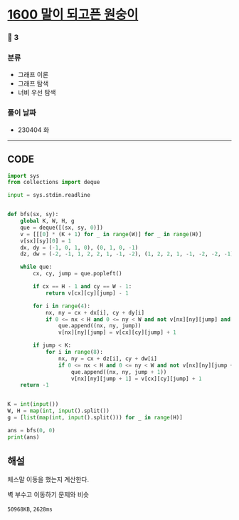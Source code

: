# [1600 말이 되고픈 원숭이](https://www.acmicpc.net/problem/1600)

### 🥇 3

### 분류

- 그래프 이론
- 그래프 탐색
- 너비 우선 탐색

### 풀이 날짜

- 230404 화

---

## CODE

```python
import sys
from collections import deque

input = sys.stdin.readline


def bfs(sx, sy):
    global K, W, H, g
    que = deque([(sx, sy, 0)])
    v = [[[0] * (K + 1) for _ in range(W)] for _ in range(H)]
    v[sx][sy][0] = 1
    dx, dy = (-1, 0, 1, 0), (0, 1, 0, -1)
    dz, dw = (-2, -1, 1, 2, 2, 1, -1, -2), (1, 2, 2, 1, -1, -2, -2, -1)

    while que:
        cx, cy, jump = que.popleft()

        if cx == H - 1 and cy == W - 1:
            return v[cx][cy][jump] - 1

        for i in range(4):
            nx, ny = cx + dx[i], cy + dy[i]
            if 0 <= nx < H and 0 <= ny < W and not v[nx][ny][jump] and g[nx][ny] == 0:
                que.append((nx, ny, jump))
                v[nx][ny][jump] = v[cx][cy][jump] + 1

        if jump < K:
            for i in range(8):
                nx, ny = cx + dz[i], cy + dw[i]
                if 0 <= nx < H and 0 <= ny < W and not v[nx][ny][jump + 1] and g[nx][ny] == 0:
                    que.append((nx, ny, jump + 1))
                    v[nx][ny][jump + 1] = v[cx][cy][jump] + 1
    return -1


K = int(input())
W, H = map(int, input().split())
g = [list(map(int, input().split())) for _ in range(H)]

ans = bfs(0, 0)
print(ans)

```

## 해설

체스말 이동을 했는지 계산한다.

벽 부수고 이동하기 문제와 비슷

`50968KB`, `2628ms`

